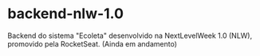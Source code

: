 # backend-nlw-1.0
Backend do sistema "Ecoleta" desenvolvido na NextLevelWeek 1.0 (NLW), promovido pela RocketSeat. (Ainda em andamento)

